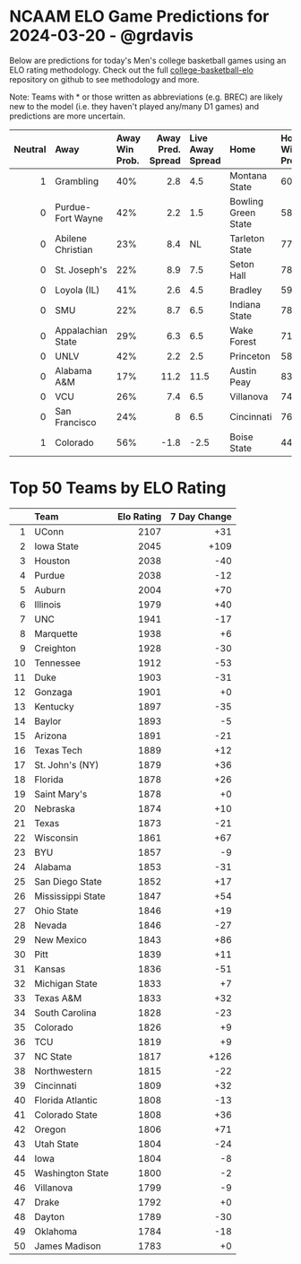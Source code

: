 # NCAAM ELO Game Predictions for 2024-03-20 - @grdavis
Below are predictions for today's Men's college basketball games using an ELO rating methodology. Check out the full [college-basketball-elo](https://github.com/grdavis/college-basketball-elo) repository on github to see methodology and more.

Note: Teams with * or those written as abbreviations (e.g. BREC) are likely new to the model (i.e. they haven't played any/many D1 games) and predictions are more uncertain.

|   Neutral | Away              | Away Win Prob.   |   Away Pred. Spread | Live Away Spread   | Home                | Home Win Prob.   |   Home Pred. Spread |
|----------:|:------------------|:-----------------|--------------------:|:-------------------|:--------------------|:-----------------|--------------------:|
|         1 | Grambling         | 40%              |                 2.8 | 4.5                | Montana State       | 60%              |                -2.8 |
|         0 | Purdue-Fort Wayne | 42%              |                 2.2 | 1.5                | Bowling Green State | 58%              |                -2.2 |
|         0 | Abilene Christian | 23%              |                 8.4 | NL                 | Tarleton State      | 77%              |                -8.4 |
|         0 | St. Joseph's      | 22%              |                 8.9 | 7.5                | Seton Hall          | 78%              |                -8.9 |
|         0 | Loyola (IL)       | 41%              |                 2.6 | 4.5                | Bradley             | 59%              |                -2.6 |
|         0 | SMU               | 22%              |                 8.7 | 6.5                | Indiana State       | 78%              |                -8.7 |
|         0 | Appalachian State | 29%              |                 6.3 | 6.5                | Wake Forest         | 71%              |                -6.3 |
|         0 | UNLV              | 42%              |                 2.2 | 2.5                | Princeton           | 58%              |                -2.2 |
|         0 | Alabama A&M       | 17%              |                11.2 | 11.5               | Austin Peay         | 83%              |               -11.2 |
|         0 | VCU               | 26%              |                 7.4 | 6.5                | Villanova           | 74%              |                -7.4 |
|         0 | San Francisco     | 24%              |                 8   | 6.5                | Cincinnati          | 76%              |                -8   |
|         1 | Colorado          | 56%              |                -1.8 | -2.5               | Boise State         | 44%              |                 1.8 |

# Top 50 Teams by ELO Rating
|    | Team              |   Elo Rating |   7 Day Change |
|---:|:------------------|-------------:|---------------:|
|  1 | UConn             |         2107 |            +31 |
|  2 | Iowa State        |         2045 |           +109 |
|  3 | Houston           |         2038 |            -40 |
|  4 | Purdue            |         2038 |            -12 |
|  5 | Auburn            |         2004 |            +70 |
|  6 | Illinois          |         1979 |            +40 |
|  7 | UNC               |         1941 |            -17 |
|  8 | Marquette         |         1938 |             +6 |
|  9 | Creighton         |         1928 |            -30 |
| 10 | Tennessee         |         1912 |            -53 |
| 11 | Duke              |         1903 |            -31 |
| 12 | Gonzaga           |         1901 |             +0 |
| 13 | Kentucky          |         1897 |            -35 |
| 14 | Baylor            |         1893 |             -5 |
| 15 | Arizona           |         1891 |            -21 |
| 16 | Texas Tech        |         1889 |            +12 |
| 17 | St. John's (NY)   |         1879 |            +36 |
| 18 | Florida           |         1878 |            +26 |
| 19 | Saint Mary's      |         1878 |             +0 |
| 20 | Nebraska          |         1874 |            +10 |
| 21 | Texas             |         1873 |            -21 |
| 22 | Wisconsin         |         1861 |            +67 |
| 23 | BYU               |         1857 |             -9 |
| 24 | Alabama           |         1853 |            -31 |
| 25 | San Diego State   |         1852 |            +17 |
| 26 | Mississippi State |         1847 |            +54 |
| 27 | Ohio State        |         1846 |            +19 |
| 28 | Nevada            |         1846 |            -27 |
| 29 | New Mexico        |         1843 |            +86 |
| 30 | Pitt              |         1839 |            +11 |
| 31 | Kansas            |         1836 |            -51 |
| 32 | Michigan State    |         1833 |             +7 |
| 33 | Texas A&M         |         1833 |            +32 |
| 34 | South Carolina    |         1828 |            -23 |
| 35 | Colorado          |         1826 |             +9 |
| 36 | TCU               |         1819 |             +9 |
| 37 | NC State          |         1817 |           +126 |
| 38 | Northwestern      |         1815 |            -22 |
| 39 | Cincinnati        |         1809 |            +32 |
| 40 | Florida Atlantic  |         1808 |            -13 |
| 41 | Colorado State    |         1808 |            +36 |
| 42 | Oregon            |         1806 |            +71 |
| 43 | Utah State        |         1804 |            -24 |
| 44 | Iowa              |         1804 |             -8 |
| 45 | Washington State  |         1800 |             -2 |
| 46 | Villanova         |         1799 |             -9 |
| 47 | Drake             |         1792 |             +0 |
| 48 | Dayton            |         1789 |            -30 |
| 49 | Oklahoma          |         1784 |            -18 |
| 50 | James Madison     |         1783 |             +0 |